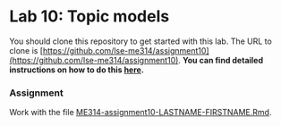 # Lab 10: Topic models

You should clone this repository to get started with this lab.  The URL to clone is [https://github.com/lse-me314/assignment10](https://github.com/lse-me314/assignment10).  **You can find detailed instructions on how to do this [here](https://lse-me314.github.io/instructions).**

### Assignment

Work with the file [ME314-assignment10-LASTNAME-FIRSTNAME.Rmd](ME314-assignment10-LASTNAME-FIRSTNAME.Rmd).

<!--
### Solutions
 
Solution to Assignment 9 as:
*  [html](ME314_assignment10_solution.html) 
*  [RMarkdown](ME314_assignment10_solution.Rmd)  
--> 